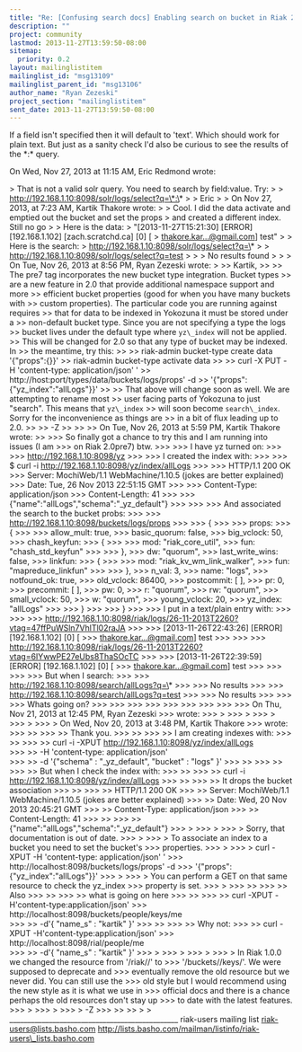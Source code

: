 ```yaml
---
title: "Re: [Confusing search docs] Enabling search on bucket in Riak 2.0"
description: ""
project: community
lastmod: 2013-11-27T13:59:50-08:00
sitemap:
  priority: 0.2
layout: mailinglistitem
mailinglist_id: "msg13109"
mailinglist_parent_id: "msg13106"
author_name: "Ryan Zezeski"
project_section: "mailinglistitem"
sent_date: 2013-11-27T13:59:50-08:00
---
```



If a field isn't specified then it will default to 'text'. Which should
work for plain text. But just as a sanity check I'd also be curious to see
the results of the \*:\* query.


On Wed, Nov 27, 2013 at 11:15 AM, Eric Redmond  wrote:

&gt; That is not a valid solr query. You need to search by field:value. Try:
&gt;
&gt; http://192.168.1.10:8098/solr/logs/select?q=\*:\*
&gt;
&gt; Eric
&gt;
&gt; On Nov 27, 2013, at 7:23 AM, Kartik Thakore  wrote:
&gt;
&gt; Cool. I did the data activate and emptied out the bucket and set the props
&gt; and created a different index. Still no go
&gt;
&gt; Here is the data:
&gt; "[2013-11-27T15:21:30] [ERROR] [192.168.1.102] [zach.scratchd.ca] [0] [
&gt; thakore.kar...@gmail.com] test"
&gt;
&gt; Here is the search:
&gt; http://192.168.1.10:8098/solr/logs/select?q=\*
&gt;
&gt; http://192.168.1.10:8098/solr/logs/select?q=test
&gt;
&gt;
&gt; No results found
&gt;
&gt;
&gt; On Tue, Nov 26, 2013 at 8:56 PM, Ryan Zezeski  wrote:
&gt;
&gt;&gt; Kartik,
&gt;&gt;
&gt;&gt; The pre7 tag incorporates the new bucket type integration. Bucket types
&gt;&gt; are a new feature in 2.0 that provide additional namespace support and more
&gt;&gt; efficient bucket properties (good for when you have many buckets with
&gt;&gt; custom properties). The particular code you are running against requires
&gt;&gt; that for data to be indexed in Yokozuna it must be stored under a
&gt;&gt; non-default bucket type. Since you are not specifying a type the logs
&gt;&gt; bucket lives under the default type where `yz\_index` will not be applied.
&gt;&gt; This will be changed for 2.0 so that any type of bucket may be indexed. In
&gt;&gt; the meantime, try this:
&gt;&gt;
&gt;&gt; riak-admin bucket-type create data '{"props":{}}'
&gt;&gt; riak-admin bucket-type activate data
&gt;&gt;
&gt;&gt; curl -X PUT -H 'content-type: application/json' '
&gt;&gt; http://host:port/types/data/buckets/logs/props' -d
&gt;&gt; '{"props":{"yz\_index":"allLogs"}}'
&gt;&gt;
&gt;&gt; That above will change soon as well. We are attempting to rename most
&gt;&gt; user facing parts of Yokozuna to just "search". This means that `yz\_index`
&gt;&gt; will soon become `search\_index`. Sorry for the inconvenience as things are
&gt;&gt; in a bit of flux leading up to 2.0.
&gt;&gt;
&gt;&gt; -Z
&gt;&gt;
&gt;&gt;
&gt;&gt; On Tue, Nov 26, 2013 at 5:59 PM, Kartik Thakore wrote:
&gt;&gt;
&gt;&gt;&gt; So finally got a chance to try this and I am running into issues (I am
&gt;&gt;&gt; on Riak 2.0pre7) btw.
&gt;&gt;&gt;
&gt;&gt;&gt; I have yz turned on:
&gt;&gt;&gt;
&gt;&gt;&gt; http://192.168.1.10:8098/yz
&gt;&gt;&gt;
&gt;&gt;&gt; I created the index with:
&gt;&gt;&gt;
&gt;&gt;&gt; $ curl -i http://192.168.1.10:8098/yz/index/allLogs
&gt;&gt;&gt;
&gt;&gt;&gt; HTTP/1.1 200 OK
&gt;&gt;&gt; Server: MochiWeb/1.1 WebMachine/1.10.5 (jokes are better explained)
&gt;&gt;&gt; Date: Tue, 26 Nov 2013 22:51:15 GMT
&gt;&gt;&gt;
&gt;&gt;&gt; Content-Type: application/json
&gt;&gt;&gt; Content-Length: 41
&gt;&gt;&gt;
&gt;&gt;&gt; {"name":"allLogs","schema":"\_yz\_default"}
&gt;&gt;&gt;
&gt;&gt;&gt;
&gt;&gt;&gt; And associated the search to the bucket probs:
&gt;&gt;&gt;
&gt;&gt;&gt; http://192.168.1.10:8098/buckets/logs/props
&gt;&gt;&gt;
&gt;&gt;&gt; {
&gt;&gt;&gt;
&gt;&gt;&gt; props:
&gt;&gt;&gt; {
&gt;&gt;&gt;
&gt;&gt;&gt; allow\_mult: true,
&gt;&gt;&gt; basic\_quorum: false,
&gt;&gt;&gt; big\_vclock: 50,
&gt;&gt;&gt; chash\_keyfun:
&gt;&gt;&gt; {
&gt;&gt;&gt;
&gt;&gt;&gt; mod: "riak\_core\_util",
&gt;&gt;&gt; fun: "chash\_std\_keyfun"
&gt;&gt;&gt;
&gt;&gt;&gt; },
&gt;&gt;&gt; dw: "quorum",
&gt;&gt;&gt; last\_write\_wins: false,
&gt;&gt;&gt; linkfun:
&gt;&gt;&gt; {
&gt;&gt;&gt;
&gt;&gt;&gt; mod: "riak\_kv\_wm\_link\_walker",
&gt;&gt;&gt; fun: "mapreduce\_linkfun"
&gt;&gt;&gt;
&gt;&gt;&gt; },
&gt;&gt;&gt; n\_val: 3,
&gt;&gt;&gt; name: "logs",
&gt;&gt;&gt; notfound\_ok: true,
&gt;&gt;&gt; old\_vclock: 86400,
&gt;&gt;&gt; postcommit: [ ],
&gt;&gt;&gt; pr: 0,
&gt;&gt;&gt; precommit: [ ],
&gt;&gt;&gt; pw: 0,
&gt;&gt;&gt; r: "quorum",
&gt;&gt;&gt; rw: "quorum",
&gt;&gt;&gt; small\_vclock: 50,
&gt;&gt;&gt; w: "quorum",
&gt;&gt;&gt; young\_vclock: 20,
&gt;&gt;&gt; yz\_index: "allLogs"
&gt;&gt;&gt;
&gt;&gt;&gt; }
&gt;&gt;&gt;
&gt;&gt;&gt; }
&gt;&gt;&gt;
&gt;&gt;&gt; I put in a text/plain entry with:
&gt;&gt;&gt;
&gt;&gt;&gt;
&gt;&gt;&gt; http://192.168.1.10:8098/riak/logs/26-11-2013T2260?vtag=47ffPuWSln7VhlTl02raJA
&gt;&gt;&gt;
&gt;&gt;&gt; [2013-11-26T22:43:26] [ERROR] [192.168.1.102] [0] [
&gt;&gt;&gt; thakore.kar...@gmail.com] test
&gt;&gt;&gt;
&gt;&gt;&gt;
&gt;&gt;&gt; http://192.168.1.10:8098/riak/logs/26-11-2013T2260?vtag=6IYwwPE27eUbs8ThaSOcTC
&gt;&gt;&gt;
&gt;&gt;&gt; [2013-11-26T22:39:59] [ERROR] [192.168.1.102] [0] [
&gt;&gt;&gt; thakore.kar...@gmail.com] test
&gt;&gt;&gt;
&gt;&gt;&gt;
&gt;&gt;&gt;
&gt;&gt;&gt; But when I search:
&gt;&gt;&gt;
&gt;&gt;&gt; http://192.168.1.10:8098/search/allLogs?q=\*
&gt;&gt;&gt;
&gt;&gt;&gt; No results
&gt;&gt;&gt;
&gt;&gt;&gt; http://192.168.1.10:8098/search/allLogs?q=test
&gt;&gt;&gt;
&gt;&gt;&gt; No results
&gt;&gt;&gt;
&gt;&gt;&gt;
&gt;&gt;&gt; Whats going on?
&gt;&gt;&gt;
&gt;&gt;&gt;
&gt;&gt;&gt;
&gt;&gt;&gt;
&gt;&gt;&gt;
&gt;&gt;&gt;
&gt;&gt;&gt;
&gt;&gt;&gt;
&gt;&gt;&gt; On Thu, Nov 21, 2013 at 12:45 PM, Ryan Zezeski 
&gt;&gt;&gt; wrote:
&gt;&gt;&gt; &gt;
&gt;&gt;&gt; &gt;
&gt;&gt;&gt; &gt;
&gt;&gt;&gt; &gt;
&gt;&gt;&gt; &gt; On Wed, Nov 20, 2013 at 3:48 PM, Kartik Thakore 
&gt;&gt;&gt; wrote:
&gt;&gt;&gt; &gt;&gt;
&gt;&gt;&gt; &gt;&gt; Thank you.
&gt;&gt;&gt; &gt;&gt;
&gt;&gt;&gt; &gt;&gt; I am creating indexes with:
&gt;&gt;&gt; &gt;&gt;
&gt;&gt;&gt; &gt;&gt; curl -i -XPUT http://192.168.1.10:8098/yz/index/allLogs \
&gt;&gt;&gt; &gt;&gt; -H 'content-type: application/json' \
&gt;&gt;&gt; &gt;&gt; -d '{"schema" : "\_yz\_default", "bucket" : "logs" }'
&gt;&gt;&gt; &gt;&gt;
&gt;&gt;&gt; &gt;&gt;
&gt;&gt;&gt; &gt;&gt; But when I check the index with:
&gt;&gt;&gt; &gt;&gt;
&gt;&gt;&gt; &gt;&gt; curl -i http://192.168.1.10:8098/yz/index/allLogs
&gt;&gt;&gt; &gt;&gt;
&gt;&gt;&gt; &gt;&gt; It drops the bucket association
&gt;&gt;&gt; &gt;&gt;
&gt;&gt;&gt; &gt;&gt; HTTP/1.1 200 OK
&gt;&gt;&gt; &gt;&gt; Server: MochiWeb/1.1 WebMachine/1.10.5 (jokes are better explained)
&gt;&gt;&gt; &gt;&gt; Date: Wed, 20 Nov 2013 20:45:21 GMT
&gt;&gt;&gt; &gt;&gt; Content-Type: application/json
&gt;&gt;&gt; &gt;&gt; Content-Length: 41
&gt;&gt;&gt; &gt;&gt;
&gt;&gt;&gt; &gt;&gt; {"name":"allLogs","schema":"\_yz\_default"}
&gt;&gt;&gt; &gt;
&gt;&gt;&gt; &gt;
&gt;&gt;&gt; &gt; Sorry, that documentation is out of date.
&gt;&gt;&gt; &gt;
&gt;&gt;&gt; &gt; To associate an index to a bucket you need to set the bucket's
&gt;&gt;&gt; properties.
&gt;&gt;&gt; &gt;
&gt;&gt;&gt; &gt; curl -XPUT -H 'content-type: application/json' '
&gt;&gt;&gt; http://localhost:8098/buckets/logs/props' -d
&gt;&gt;&gt; '{"props":{"yz\_index":"allLogs"}}'
&gt;&gt;&gt; &gt;
&gt;&gt;&gt; &gt; You can perform a GET on that same resource to check the yz\_index
&gt;&gt;&gt; property is set.
&gt;&gt;&gt; &gt;
&gt;&gt;&gt; &gt;&gt;
&gt;&gt;&gt; &gt;&gt; Also
&gt;&gt;&gt; &gt;&gt;
&gt;&gt;&gt; &gt;&gt; what is going on here
&gt;&gt;&gt; &gt;&gt;
&gt;&gt;&gt; &gt;&gt; curl -XPUT -H'content-type:application/json'
&gt;&gt;&gt; http://localhost:8098/buckets/people/keys/me \
&gt;&gt;&gt; &gt;&gt; -d'{ "name\_s" : "kartik" }'
&gt;&gt;&gt; &gt;&gt;
&gt;&gt;&gt; &gt;&gt; Why not:
&gt;&gt;&gt; &gt;&gt; curl -XPUT -H'content-type:application/json'
&gt;&gt;&gt; http://localhost:8098/rial/people/me \
&gt;&gt;&gt; &gt;&gt; -d'{ "name\_s" : "kartik" }'
&gt;&gt;&gt; &gt;
&gt;&gt;&gt; &gt;
&gt;&gt;&gt; &gt;
&gt;&gt;&gt; &gt; In Riak 1.0.0 we changed the resource from '/riak//' to
&gt;&gt;&gt; '/buckets//keys/'. We were supposed to deprecate and
&gt;&gt;&gt; eventually remove the old resource but we never did. You can still use the
&gt;&gt;&gt; old style but I would recommend using the new style as it is what we use in
&gt;&gt;&gt; official docs and there is a chance perhaps the old resources don't stay up
&gt;&gt;&gt; to date with the latest features.
&gt;&gt;&gt; &gt;
&gt;&gt;&gt; &gt;
&gt;&gt;&gt; &gt; -Z
&gt;&gt;&gt;
&gt;&gt;
&gt;&gt;
&gt;
&gt;
\_\_\_\_\_\_\_\_\_\_\_\_\_\_\_\_\_\_\_\_\_\_\_\_\_\_\_\_\_\_\_\_\_\_\_\_\_\_\_\_\_\_\_\_\_\_\_
riak-users mailing list
riak-users@lists.basho.com
http://lists.basho.com/mailman/listinfo/riak-users\_lists.basho.com

